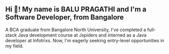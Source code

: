 <h2 align="left">Hi 👋! My name is  BALU PRAGATHI and I'm a Software Developer, from Bangalore</h2>

<p>A BCA graduate from Bangalore North University, I've completed a full-stack Java development course at Jspiders and interned as a Java developer at Infotrixs. Now, I'm eagerly seeking entry-level opportunities in my field.</p>



